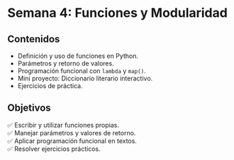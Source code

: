# Semana 4: Funciones y Modularidad  

## Contenidos  

- Definición y uso de funciones en Python.  
- Parámetros y retorno de valores.  
- Programación funcional con `lambda` y `map()`.  
- Mini proyecto: Diccionario literario interactivo.  
- Ejercicios de práctica.  

## Objetivos  

✅ Escribir y utilizar funciones propias.  
✅ Manejar parámetros y valores de retorno.  
✅ Aplicar programación funcional en textos.  
✅ Resolver ejercicios prácticos.  
